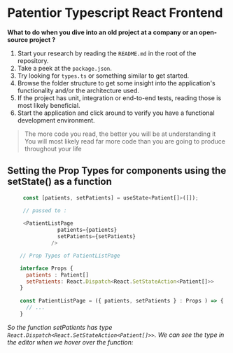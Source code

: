 # Patentior Typescript React Frontend 


**What to do when you dive into an old project at a company or an open-source project ?**

1. Start your research by reading the `README.md` in the root of the repository.
2. Take a peek at the `package.json`.
3. Try looking for `types.ts` or something similar to get started.
4. Browse the folder structure to get some insight into the application's functionality and/or the architecture used.
5. If the project has unit, integration or end-to-end tests, reading those is most likely beneficial.
6. Start the application and click around to verify you have a functional development environment.


> The more code you read, the better you will be at understanding it
> You will most likely read far more code than you are going to produce throughout your life


## Setting the Prop Types for components using the setState() as a function

```javascript
     const [patients, setPatients] = useState<Patient[]>([]);

     // passed to :
  
     <PatientListPage
                patients={patients}
                setPatients={setPatients}
              />

    // Prop Types of PatientListPage

    interface Props {
      patients : Patient[]
      setPatients: React.Dispatch<React.SetStateAction<Patient[]>>
    }
    
    const PatientListPage = ({ patients, setPatients } : Props ) => { 
      // ...
    }


```

_So the function setPatients has type `React.Dispatch<React.SetStateAction<Patient[]>>`. We can see the type in the editor when we hover over the function:_
